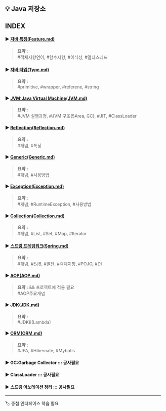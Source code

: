 ## 💡 Java 저장소

## INDEX


#### ▶︎ [자바 특징(Feature.md)](./Feature.md)

> **요약 :** <BR>
> #객체지향언어, #함수지향, #이식성, #멀티스레드

#### ▶︎ [자바 타입(Type.md)](./Type.md)

> **요약 :** <BR>
> #primitive, #wrapper, #referene, #string

#### ▶︎ [JVM:Java Virtual Machine(JVM.md)](./JVM.md)

> **요약 :** <BR>
> #JVM 실행과정, #JVM 구조(5Area, GC), #JIT, #ClassLoader

#### ▶︎ [Reflection(Reflection.md)](./Reflection.md)

> **요약 :** <BR>
> #개념, #특징

#### ▶︎ [Generic(Generic.md)](./Generic.md)

> **요약 :** <BR>
> #개념, #사용방법

#### ▶︎ [Exception(Exception.md)](./Exception.md)

> **요약 :** <BR>
> #개념, #RuntimeException, #사용방법

#### ▶︎ [Collection(Collection.md)](./Collection.md)

> **요약 :** <BR>
> #개념, #List, #Set, #Map, #Iterator

#### ▶︎ [스프링 프레임워크(Spring.md)](./Spring.md)

> **요약 :** <BR>
> #개념, #EJB, #발전, #객체지향, #POJO, #DI

#### ▶︎ [AOP(AOP.md)](./AOP.md)

> **요약 :** && 프로젝트에 적용 필요 <BR>
> #AOP주요개념

#### ▶︎ [JDK(JDK.md)](./JDK.md)

> **요약 :** <BR>
> #JDK8(Lambda)

#### ▶︎ [ORM(ORM.md)](./ORM.md)

> **요약 :** <BR>
> #JPA, #Hibernate, #Mybatis

#### ▶︎ GC:Garbage Collector ::: 공사필요

#### ▶︎ ClassLoader ::: 공사필요

#### ▶︎ 스프링 어노테이션 정리 ::: 공사필요

---

🏷 중첩 인터페이스 학습 필요
